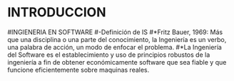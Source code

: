 # INTRODUCCION 
#INGIENERIA EN SOFTWARE
#-Definición de IS
#*Fritz Bauer, 1969: Más que una disciplina o una parte del conocimiento, la Ingeniería es un verbo, una palabra de acción, un modo de enfocar el problema. 
#*La Ingeniería del Software es el establecimiento y uso de principios robustos de la ingeniería a fin de obtener económicamente software que sea fiable y que funcione eficientemente sobre maquinas reales. 


